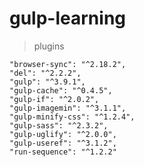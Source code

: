 # gulp-learning


> plugins

    "browser-sync": "^2.18.2",
    "del": "^2.2.2",
    "gulp": "^3.9.1",
    "gulp-cache": "^0.4.5",
    "gulp-if": "^2.0.2",
    "gulp-imagemin": "^3.1.1",
    "gulp-minify-css": "^1.2.4",
    "gulp-sass": "^2.3.2",
    "gulp-uglify": "^2.0.0",
    "gulp-useref": "^3.1.2",
    "run-sequence": "^1.2.2"
